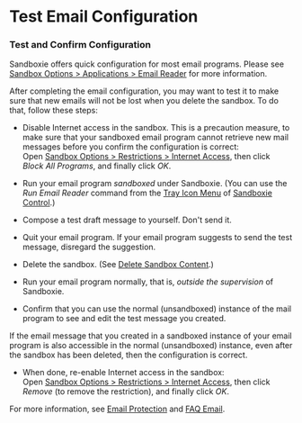# Test Email Configuration

### Test and Confirm Configuration

Sandboxie offers quick configuration for most email programs. Please see [Sandbox Options > Applications > Email Reader](ApplicationsSettings.md#email-reader) for more information.

After completing the email configuration, you may want to test it to make sure that new emails will not be lost when you delete the sandbox. To do that, follow these steps:

*   Disable Internet access in the sandbox. This is a precaution measure, to make sure that your sandboxed email program cannot retrieve new mail messages before you confirm the configuration is correct:  
    Open [Sandbox Options > Restrictions > Internet Access](RestrictionsSettings.md#internet-access), then click _Block All Programs_, and finally click _OK_.

*   Run your email program _sandboxed_ under Sandboxie. (You can use the _Run Email Reader_ command from the [Tray Icon Menu](SP_TrayIconMenu.md) of [Sandboxie Control](SP_SBControl.md).)

*   Compose a test draft message to yourself. Don't send it.

*   Quit your email program. If your email program suggests to send the test message, disregard the suggestion.

*   Delete the sandbox. (See [Delete Sandbox Content](DeleteSandboxContent.md).)

*   Run your email program normally, that is, _outside the supervision_ of Sandboxie.

*   Confirm that you can use the normal (unsandboxed) instance of the mail program to see and edit the test message you created.


If the email message that you created in a sandboxed instance of your email program is also accessible in the normal (unsandboxed) instance, even after the sandbox has been deleted, then the configuration is correct.

*   When done, re-enable Internet access in the sandbox:  
    Open [Sandbox Options > Restrictions > Internet Access](RestrictionsSettings.md#internet-access), then click _Remove_ (to remove the restriction), and finally click _OK_.

For more information, see [Email Protection](EmailProtection.md) and [FAQ Email](FAQEmail.md).
